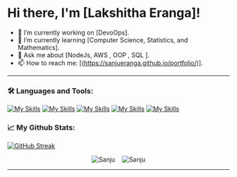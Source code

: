 # Hi there, I'm [Lakshitha Eranga]!

- 🔭 I’m currently working on [DevoOps].
- 🌱 I’m currently learning [Computer Science, Statistics, and Mathematics].
- 💬 Ask me about [NodeJs, AWS , OOP , SQL ].
- 📫 How to reach me: [(https://sanjueranga.github.io/portfolio/)].

<hr>

### 🛠️ Languages and Tools:

<p>

[![My Skills](https://skillicons.dev/icons?i=java,python,js,html,css,r)](https://skillicons.dev)
[![My Skills](https://skillicons.dev/icons?i=nodejs,spring,nestjs,react,flask&theme=light)](https://skillicons.dev)
[![My Skills](https://skillicons.dev/icons?i=aws,gcp,linux,git,kubernetes,docker)](https://skillicons.dev)
[![My Skills](https://skillicons.dev/icons?i=mysql,mongodb,postgress)](https://skillicons.dev)
[![My Skills](https://skillicons.dev/icons?i=atom,vscode,eclipse,idea)](https://skillicons.dev)
</p>


### 📈 My Github Stats:

[![GitHub Streak](http://github-readme-streak-stats.herokuapp.com?user=sanjueranga&theme=blue-green)](https://git.io/streak-stats)

<p  align="center"> 
 
  <img src="https://github-readme-stats.vercel.app/api?username=sanjueranga&show_icons=true&theme=transparent" alt="Sanju" />
  &nbsp;&nbsp;
  <img src="https://github-readme-stats.vercel.app/api/top-langs/?username=sanjueranga&layout=compact&theme=transparent" alt="Sanju" />
   
<p>
<hr>
